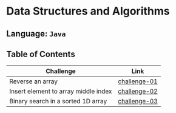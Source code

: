 # Data Structures and Algorithms

## Language: `Java`

## Table of Contents

| Challenge                            | Link                                        |
| ------------------------------------ | ------------------------------------------- |
| Reverse an array                     | [challenge-01](arrayReverse/README.md)      |
| Insert element to array middle index | [challenge-02](arrayInsertShift/README.md)  |
| Binary search in a sorted 1D array   | [challenge-03](arrayBinarySearch/README.md) |
